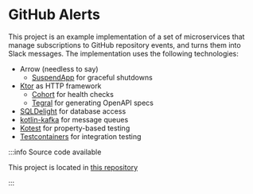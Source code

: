 # GitHub Alerts

This project is an example implementation of a set of microservices that
manage subscriptions to GitHub repository events, and turns them into Slack
messages. The implementation uses the following technologies:

- Arrow (needless to say)
  - [SuspendApp](https://arrow-kt.github.io/suspendapp/) for graceful shutdowns
- [Ktor](https://ktor.io/) as HTTP framework
  - [Cohort](https://github.com/sksamuel/cohort) for health checks
  - [Tegral](https://tegral.zoroark.guru/docs/modules/core/openapi/ktor) for generating OpenAPI specs
- [SQLDelight](https://cashapp.github.io/sqldelight) for database access
- [kotlin-kafka](https://github.com/nomisRev/kotlin-kafka) for message queues
- [Kotest](https://kotest.io/) for property-based testing
- [Testcontainers](https://www.testcontainers.org/) for integration testing


:::info Source code available

This project is located in [this repository](https://github.com/47deg/gh-alerts-subscriptions-kotlin)

:::
